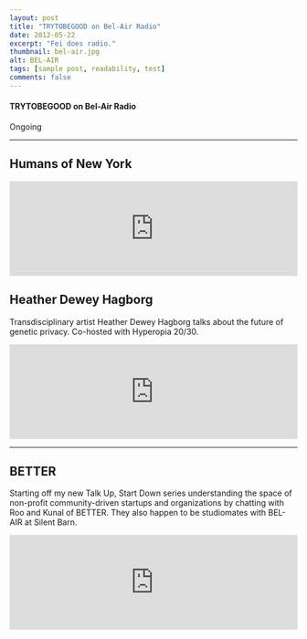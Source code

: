 ```yaml
---
layout: post
title: "TRYTOBEGOOD on Bel-Air Radio"
date: 2012-05-22
excerpt: "Fei does radio."
thumbnail: bel-air.jpg
alt: BEL-AIR
tags: [sample post, readability, test]
comments: false
---
```


<h4>TRYTOBEGOOD on Bel-Air Radio</h4>
<p class="date">Ongoing</p>
<hr/>

<h2>Humans of New York</h2>
<p><iframe width="100%" height="166" scrolling="no" frameborder="no" src="https://w.soundcloud.com/player/?url=https%3A//api.soundcloud.com/tracks/268969901&amp;color=ff5500&amp;auto_play=false&amp;hide_related=false&amp;show_comments=true&amp;show_user=true&amp;show_reposts=false"></iframe></p>

<h2>Heather Dewey Hagborg</h2>
<p>Transdisciplinary artist Heather Dewey Hagborg talks about the future of genetic privacy. Co-hosted with Hyperopia 20/30.</p>
<p><iframe width="100%" height="166" scrolling="no" frameborder="no" src="https://w.soundcloud.com/player/?url=https%3A//api.soundcloud.com/tracks/244740243&amp;color=000000&amp;auto_play=false&amp;hide_related=false&amp;show_comments=true&amp;show_user=true&amp;show_reposts=false"></iframe></p>

<hr/>

<h2>BETTER</h2>
<p>Starting off my new Talk Up, Start Down series understanding the space of non-profit community-driven startups and organizations by chatting with Roo and Kunal of BETTER. They also happen to be studiomates with BEL-AIR at Silent Barn.</p>
<p><iframe width="100%" height="166" scrolling="no" frameborder="no" src="https://w.soundcloud.com/player/?url=https%3A//api.soundcloud.com/tracks/241955273&amp;color=000000&amp;auto_play=false&amp;hide_related=false&amp;show_comments=true&amp;show_user=true&amp;show_reposts=false"></iframe></p>
